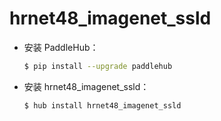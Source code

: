 # hrnet48_imagenet_ssld
* 安装 PaddleHub：

    ```bash
    $ pip install --upgrade paddlehub
    ```

* 安装 hrnet48_imagenet_ssld：

    ```bash
    $ hub install hrnet48_imagenet_ssld
    ```
